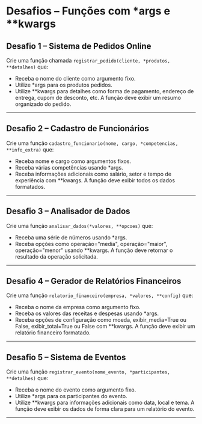 # Desafios – Funções com *args e **kwargs

## Desafio 1 – Sistema de Pedidos Online
Crie uma função chamada `registrar_pedido(cliente, *produtos, **detalhes)` que:
- Receba o nome do cliente como argumento fixo.
- Utilize *args para os produtos pedidos.
- Utilize **kwargs para detalhes como forma de pagamento, endereço de entrega, cupom de desconto, etc.
A função deve exibir um resumo organizado do pedido.

---

## Desafio 2 – Cadastro de Funcionários
Crie uma função `cadastro_funcionario(nome, cargo, *competencias, **info_extra)` que:
- Receba nome e cargo como argumentos fixos.
- Receba várias competências usando *args.
- Receba informações adicionais como salário, setor e tempo de experiência com **kwargs.
A função deve exibir todos os dados formatados.

---

## Desafio 3 – Analisador de Dados
Crie uma função `analisar_dados(*valores, **opcoes)` que:
- Receba uma série de números usando *args.
- Receba opções como operação="media", operação="maior", operação="menor" usando **kwargs.
A função deve retornar o resultado da operação solicitada.

---

## Desafio 4 – Gerador de Relatórios Financeiros
Crie uma função `relatorio_financeiro(empresa, *valores, **config)` que:
- Receba o nome da empresa como argumento fixo.
- Receba os valores das receitas e despesas usando *args.
- Receba opções de configuração como moeda, exibir_media=True ou False, exibir_total=True ou False com **kwargs.
A função deve exibir um relatório financeiro formatado.

---

## Desafio 5 – Sistema de Eventos
Crie uma função `registrar_evento(nome_evento, *participantes, **detalhes)` que:
- Receba o nome do evento como argumento fixo.
- Utilize *args para os participantes do evento.
- Utilize **kwargs para informações adicionais como data, local e tema.
A função deve exibir os dados de forma clara para um relatório do evento.

---
